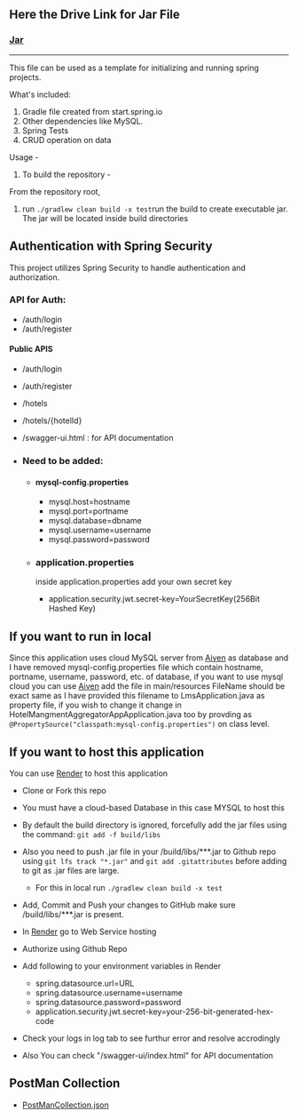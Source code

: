 ## Here the Drive Link for Jar File

### [Jar](https://drive.google.com/drive/folders/1RDgtIy9zG0qTLmgX1E7SnUSDH3GEB7ql?usp=drive_link)

---

This file can be used as a template for initializing and running spring projects.

What's included:

1. Gradle file created from start.spring.io
2. Other dependencies like MySQL.
3. Spring Tests
4. CRUD operation on data

Usage -

1. To build the repository -

From the repository root,

1. run `./gradlew clean build -x test`run the build to create executable jar. The jar will be located inside build directories

## Authentication with Spring Security

This project utilizes Spring Security to handle authentication and authorization.

### API for Auth:

- /auth/login
- /auth/register

#### Public APIS

- /auth/login
- /auth/register
- /hotels
- /hotels/{hotelId}
- /swagger-ui.html : for API documentation

- ### Need to be added:

  - #### mysql-config.properties

    - mysql.host=hostname
    - mysql.port=portname
    - mysql.database=dbname
    - mysql.username=username
    - mysql.password=password

  - ### application.properties

    inside application.properties add your own secret key

    - application.security.jwt.secret-key=YourSecretKey(256Bit Hashed Key)

## If you want to run in local

Since this application uses cloud MySQL server from [Aiven](https://aiven.io) as database and I have removed mysql-config.properties file which contain hostname, portname, username, password, etc. of database, if you want to use mysql cloud you can use [Aiven](https://aiven.io) add the file in main/resources
FileName should be exact same as I have provided this filename to LmsApplication.java as property file, if you wish to change it change in HotelMangmentAggregatorAppApplication.java too by provding as `@PropertySource("classpath:mysql-config.properties")` on class level.

## If you want to host this application

You can use [Render](https://render.com/) to host this application

- Clone or Fork this repo
- You must have a cloud-based Database in this case MYSQL to host this
- By default the build directory is ignored, forcefully add the jar files using the command:
  `git add -f build/libs`
- Also you need to push .jar file in your /build/libs/\*\*\*.jar to Github repo using `git lfs track "*.jar"` and `git add .gitattributes` before adding to git as .jar files are large.

  - For this in local run `./gradlew clean build -x test`

- Add, Commit and Push your changes to GitHub make sure /build/libs/\*\*\*.jar is present.

- In [Render](https://render.com/) go to Web Service hosting
- Authorize using Github Repo
- Add following to your environment variables in Render
  - spring.datasource.url=URL
  - spring.datasource.username=username
  - spring.datasource.password=password
  - application.security.jwt.secret-key=your-256-bit-generated-hex-code
- Check your logs in log tab to see furthur error and resolve accrodingly
- Also You can check "/swagger-ui/index.html" for API documentation

## PostMan Collection

- [PostManCollection.json](https://github.com/kunaljs-sudo/HotelManagementAggregatorApp/blob/main/HotelBookingManagementAggregator.postman_collection.json)
